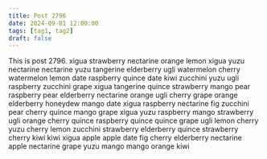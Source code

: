 ```yaml
---
title: Post 2796
date: 2024-09-01 12:00:00
tags: [tag1, tag2]
draft: false
---
```

This is post 2796.
xigua
strawberry
nectarine
orange
lemon
xigua
yuzu
nectarine
nectarine
yuzu
tangerine
elderberry
ugli
watermelon
cherry
watermelon
lemon
date
raspberry
quince
date
kiwi
zucchini
yuzu
ugli
raspberry
zucchini
grape
xigua
tangerine
quince
strawberry
mango
pear
raspberry
pear
elderberry
nectarine
orange
ugli
cherry
grape
orange
elderberry
honeydew
mango
date
xigua
raspberry
nectarine
fig
zucchini
pear
cherry
quince
mango
grape
xigua
yuzu
raspberry
mango
strawberry
ugli
orange
cherry
quince
raspberry
quince
quince
grape
ugli
lemon
cherry
yuzu
cherry
lemon
zucchini
strawberry
elderberry
quince
strawberry
cherry
kiwi
kiwi
xigua
apple
apple
date
fig
cherry
elderberry
nectarine
apple
nectarine
grape
yuzu
mango
mango
orange
kiwi
